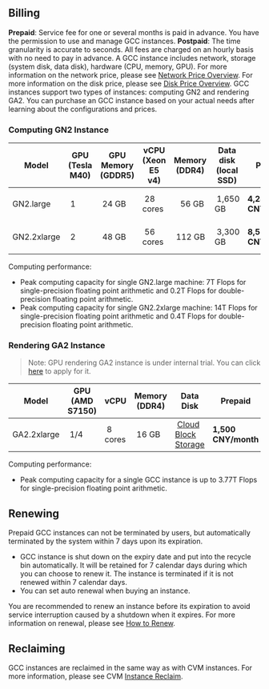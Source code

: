 ## Billing

**Prepaid**: Service fee for one or several months is paid in advance. You have the permission to use and manage GCC instances.
**Postpaid**: The time granularity is accurate to seconds. All fees are charged on an hourly basis with no need to pay in advance.
A GCC instance includes network, storage (system disk, data disk), hardware (CPU, memory, GPU). For more information on the network price, please see [Network Price Overview](/doc/product/213/509). For more information on the disk price, please see [Disk Price Overview](/doc/product/213/2255).
GCC instances support two types of instances: computing GN2 and rendering GA2. You can purchase an GCC instance based on your actual needs after learning about the configurations and prices.
### Computing GN2 Instance
<table>
		<thead>
		<tr>
			<th width=10%>Model</th>
			<th width=20%>GPU<br>(Tesla M40)</th>
			<th width=11%>GPU Memory<br>(GDDR5)</th>
			<th width=12%>vCPU<br>(Xeon E5 v4)</th>
			<th>Memory<br>(DDR4)</th>
			<th>Data disk<br>(local SSD)</th>
			<th>Prepaid</th>
			<th>Postpaid</th>
		</tr>
		</thead>
			<tbody>
					<tr>
					<td>GN2.large</td>
					<td>&nbsp;1</td>
					<td>&nbsp;24 GB</td>
					<td>&nbsp;28 cores</td>
					<td>&nbsp;&nbsp;&nbsp;56 GB</td>
					<td>&nbsp;1,650 GB</td>
					<td><b>4,288 CNY/month</b></td>
					<td><b>From 13.86 CNY/hour</b></td>
					</tr>
				<tr>
				<td>GN2.2xlarge</td>
				<td>&nbsp;2</td>
				<td>&nbsp;48 GB</td> 
				<td>&nbsp;56 cores</td>
				<td>&nbsp;112 GB</td>
				<td>&nbsp;3,300 GB</td>
				<td><b>8,576 CNY/month</b></td>
				<td><b>From 27.71 CNY/hour</b></td>
				</tr>
			</tbody>
</table>

Computing performance:
- Peak computing capacity for single GN2.large machine: 7T Flops for single-precision floating point arithmetic and 0.2T Flops for double-precision floating point arithmetic.
- Peak computing capacity for single GN2.2xlarge machine: 14T Flops for single-precision floating point arithmetic and 0.4T Flops for double-precision floating point arithmetic.

### Rendering GA2 Instance
> Note:
>GPU rendering GA2 instance is under internal trial. You can click [here](https://cloud.tencent.com/act/apply/ga2) to apply for it.

<table>
		<thead>
		<tr>
			<th width=10%>Model</th>
			<th width=20%>GPU<br>(AMD S7150)</th>
			<th width=12%>vCPU</th>
			<th>Memory<br>(DDR4)</th>
			<th>Data Disk</th>
			<th>Prepaid</th>
			<th>Postpaid</th>
		</tr>
		</thead>
		<tbody>
			<tr>
				<td>GA2.2xlarge</td>
				<td>&nbsp;1/4</td> 
				<td>&nbsp;8 cores</td>
				<td>&nbsp;16 GB</td>
				<td>&nbsp;<a href="/doc/product/362/2345">Cloud Block Storage</td>
				<td><b>1,500 CNY/month</b></td>
				<td><b>From 5.21 CNY/hour</b></td>
			</tr>
		</tbody>
</table>

Computing performance:
- Peak computing capacity for a single GCC instance is up to 3.77T Flops for single-precision floating point arithmetic.

## Renewing
 Prepaid GCC instances can not be terminated by users, but automatically terminated by the system within 7 days upon its expiration.
- GCC instance is shut down on the expiry date and put into the recycle bin automatically. It will be retained for 7 calendar days during which you can choose to renew it. The instance is terminated if it is not renewed within 7 calendar days.
- You can set auto renewal when buying an instance.

You are recommended to renew an instance before its expiration to avoid service interruption caused by a shutdown when it expires. For more information on renewal, please see [How to Renew](https://cloud.tencent.com/document/product/560/8052).
## Reclaiming
 GCC instances are reclaimed in the same way as with CVM instances. For more information, please see CVM [Instance Reclaim](/doc/product/213/4931#.E5.AE.9E.E4.BE.8B.E5.9B.9E.E6.94.B6).



